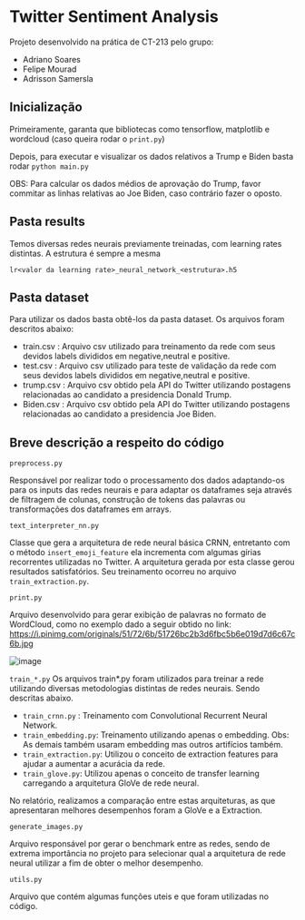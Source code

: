 # Twitter Sentiment Analysis

Projeto desenvolvido na prática de CT-213 pelo grupo:

* Adriano Soares
* Felipe Mourad
* Adrisson Samersla

## Inicialização

Primeiramente, garanta que bibliotecas como tensorflow, matplotlib e wordcloud (caso queira rodar o `print.py`)

Depois, para executar e visualizar os dados relativos a Trump e Biden basta rodar `python main.py`

OBS: Para calcular os dados médios de aprovação do Trump, favor commitar as linhas relativas ao Joe Biden, caso contrário fazer o oposto.

## Pasta results

Temos diversas redes neurais previamente treinadas, com learning rates distintas. A estrutura é sempre a mesma

`lr<valor da learning rate>_neural_network_<estrutura>.h5`


## Pasta dataset

 Para utilizar os dados basta obtê-los da pasta dataset. Os arquivos foram descritos abaixo:
 
 * train.csv : Arquivo csv utilizado para treinamento da rede com seus devidos labels divididos em negative,neutral e positive.
 * test.csv  : Arquivo csv utilizado para teste de validação da rede com seus devidos labels divididos em negative,neutral e positive.
 * trump.csv : Arquivo csv obtido pela API do Twitter utilizando postagens relacionadas ao candidato a presidencia Donald Trump.
 * Biden.csv : Arquivo csv obtido pela API do Twitter utilizando postagens relacionadas ao candidato a presidencia Joe Biden.
 
 
## Breve descrição a respeito do código

`preprocess.py`  
 
 Responsável por realizar todo o processamento dos dados adaptando-os para os inputs das redes neurais e para adaptar os dataframes seja através de filtragem de colunas, construção de tokens das palavras ou transformações dos dataframes em arrays.
 
 
`text_interpreter_nn.py`
 
 Classe que gera a arquitetura de rede neural básica CRNN, entretanto com o método `insert_emoji_feature` ela incrementa com algumas gírias recorrentes utilizadas no Twitter. A arquitetura gerada por esta classe gerou resultados satisfatórios. Seu treinamento ocorreu no arquivo `train_extraction.py`.
 
 
`print.py`
 
 Arquivo desenvolvido para gerar exibição de palavras no formato de WordCloud, como no exemplo dado a seguir obtido no link:
 https://i.pinimg.com/originals/51/72/6b/51726bc2b3d6fbc5b6e019d7d6c67c6b.jpg
 
 ![image](https://sebastianraschka.com/images/blog/2014/twitter-wordcloud/my_twitter_wordcloud_2_small.jpg)
 
`train_*.py`
 Os arquivos train*.py foram utilizados para treinar a rede utilizando diversas metodologias distintas de redes neurais. Sendo descritas abaixo.
 
 * `train_crnn.py` : Treinamento com Convolutional Recurrent Neural Network.
 * `train_embedding.py`: Treinamento utilizando apenas o embedding. Obs: As demais também usaram embedding mas outros artifícios também.
 * `train_extraction.py`: Utilizou o conceito de extraction features para ajudar a aumentar a acurácia da rede.
 * `train_glove.py`: Utilizou apenas o conceito de transfer learning carregando a arquitetura GloVe de rede neural.

 No relatório, realizamos a comparação entre estas arquiteturas, as que apresentaran melhores desempenhos foram a GloVe e a Extraction.
 
 `generate_images.py`
  
  Arquivo responsável por gerar o benchmark entre as redes, sendo de extrema importância no projeto para selecionar qual a arquitetura de rede neural utilizar a fim de obter o melhor desempenho.
 
 `utils.py`
 
 Arquivo que contém algumas funções uteis e que foram utilizadas no código.
